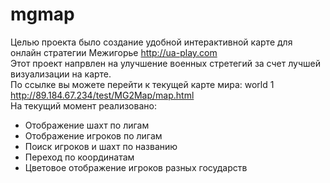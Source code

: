 mgmap
=====
Целью проекта было создание удобной интерактивной карте для онлайн стратегии Межигорье http://ua-play.com <BR>
Этот проект напрвлен на улучшение военных стретегий за счет лучшей визуализации на карте. <BR>
По ссылке вы можете перейти к текущей карте мира: world 1 
http://89.184.67.234/test/MG2Map/map.html <BR>
На текущий момент реализовано: <BR>
<ul>
    <li> Отображение шахт по лигам </li>
    <li>Отображение игроков по лигам <BR></li>
    <li> Поиск игроков и шахт по названию  </li>
    <li>Переход по координатам </li>
    <li>Цветовое отображение игроков разных государств</li>
</ul>
